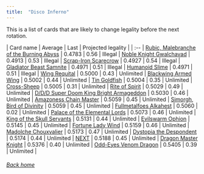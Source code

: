 ```yaml
---
title:  "Disco Inferno"
---
```


This is a list of cards that are likely to change legality before the next rotation.

| Card name | Average | Last | Projected legality |
| :-- |
[Rubic, Malebranche of the Burning Abyss](https://db.ygoprodeck.com/card/?search=Rubic,%20Malebranche%20of%20the%20Burning%20Abyss) | 0.4783 | 0.56 | Illegal |
[Noble Knight Gwalchavad](https://db.ygoprodeck.com/card/?search=Noble%20Knight%20Gwalchavad) | 0.4913 | 0.53 | Illegal |
[Scrap-Iron Scarecrow](https://db.ygoprodeck.com/card/?search=Scrap-Iron%20Scarecrow) | 0.4927 | 0.54 | Illegal |
[Gladiator Beast Samnite](https://db.ygoprodeck.com/card/?search=Gladiator%20Beast%20Samnite) | 0.4971 | 0.51 | Illegal |
[Humanoid Slime](https://db.ygoprodeck.com/card/?search=Humanoid%20Slime) | 0.4971 | 0.51 | Illegal |
[Wing Requital](https://db.ygoprodeck.com/card/?search=Wing%20Requital) | 0.5000 | 0.43 | Unlimited |
[Blackwing Armed Wing](https://db.ygoprodeck.com/card/?search=Blackwing%20Armed%20Wing) | 0.5002 | 0.44 | Unlimited |
[Tin Goldfish](https://db.ygoprodeck.com/card/?search=Tin%20Goldfish) | 0.5004 | 0.35 | Unlimited |
[Cross-Sheep](https://db.ygoprodeck.com/card/?search=Cross-Sheep) | 0.5005 | 0.31 | Unlimited |
[Rite of Spirit](https://db.ygoprodeck.com/card/?search=Rite%20of%20Spirit) | 0.5029 | 0.49 | Unlimited |
[D/D/D Super Doom King Bright Armageddon](https://db.ygoprodeck.com/card/?search=D/D/D%20Super%20Doom%20King%20Bright%20Armageddon) | 0.5030 | 0.46 | Unlimited |
[Amazoness Chain Master](https://db.ygoprodeck.com/card/?search=Amazoness%20Chain%20Master) | 0.5059 | 0.45 | Unlimited |
[Simorgh, Bird of Divinity](https://db.ygoprodeck.com/card/?search=Simorgh,%20Bird%20of%20Divinity) | 0.5059 | 0.45 | Unlimited |
[Fullmetalfoes Alkahest](https://db.ygoprodeck.com/card/?search=Fullmetalfoes%20Alkahest) | 0.5060 | 0.02 | Unlimited |
[Palace of the Elemental Lords](https://db.ygoprodeck.com/card/?search=Palace%20of%20the%20Elemental%20Lords) | 0.5073 | 0.46 | Unlimited |
[King of the Skull Servants](https://db.ygoprodeck.com/card/?search=King%20of%20the%20Skull%20Servants) | 0.5131 | 0.44 | Unlimited |
[Evilswarm Ophion](https://db.ygoprodeck.com/card/?search=Evilswarm%20Ophion) | 0.5145 | 0.45 | Unlimited |
[Fortune Lady Wind](https://db.ygoprodeck.com/card/?search=Fortune%20Lady%20Wind) | 0.5159 | 0.46 | Unlimited |
[Madolche Chouxvalier](https://db.ygoprodeck.com/card/?search=Madolche%20Chouxvalier) | 0.5173 | 0.47 | Unlimited |
[Dystopia the Despondent](https://db.ygoprodeck.com/card/?search=Dystopia%20the%20Despondent) | 0.5174 | 0.44 | Unlimited |
[NEXT](https://db.ygoprodeck.com/card/?search=NEXT) | 0.5188 | 0.45 | Unlimited |
[Dragon Master Knight](https://db.ygoprodeck.com/card/?search=Dragon%20Master%20Knight) | 0.5376 | 0.40 | Unlimited |
[Odd-Eyes Venom Dragon](https://db.ygoprodeck.com/card/?search=Odd-Eyes%20Venom%20Dragon) | 0.5405 | 0.39 | Unlimited |

###### [Back home](index)
